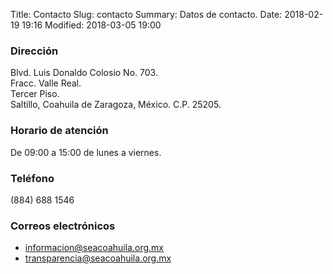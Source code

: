 Title: Contacto
Slug: contacto
Summary: Datos de contacto.
Date: 2018-02-19 19:16
Modified: 2018-03-05 19:00


### Dirección

Blvd. Luis Donaldo Colosio No. 703.<br>
Fracc. Valle Real.<br>
Tercer Piso.<br>
Saltillo, Coahuila de Zaragoza, México. C.P. 25205.

### Horario de atención

De 09:00 a 15:00 de lunes a viernes.

### Teléfono

(884) 688 1546

### Correos electrónicos

* <informacion@seacoahuila.org.mx>
* <transparencia@seacoahuila.org.mx>
